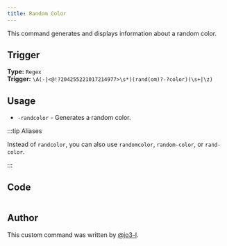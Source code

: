 ```yaml
---
title: Random Color
---
```


This command generates and displays information about a random color.

## Trigger

**Type:** `Regex`<br />
**Trigger:** `\A(-|<@!?204255221017214977>\s*)(rand(om)?-?color)(\s+|\z)`

## Usage

- `-randcolor` - Generates a random color.

:::tip Aliases

Instead of `randcolor`, you can also use `randomcolor`, `random-color`, or `rand-color`.

:::

## Code

```go file=../../../src/utilities/random_color.go.tmpl

```

## Author

This custom command was written by [@jo3-l](https://github.com/jo3-l).
